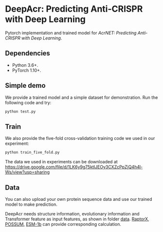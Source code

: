 # DeepAcr: Predicting Anti-CRISPR with Deep Learning

Pytorch implementation and trained model for *AcrNET: Predicting Anti-CRISPR with Deep Learning*.

## Dependencies
- Python 3.6+.
- PyTorch 1.10+. 

## Simple demo

We provide a trained model and a simple dataset for demonstration. Run the following code and try:

```python
python test.py
```

## Train

We also provide the five-fold cross-validation training code we used in our experiment:

```python
python train_five_fold.py
```

The data we used in experiments can be downloaded at https://drive.google.com/file/d/1LK6y9g75ktlJEOy3CXZcPpZjQ4h4l-Ws/view?usp=sharing

## Data

You can also upload your own protein sequence data and use our trained model to make prediction.

DeepAcr needs structure information, evolutionary information and Transformer feature as input features, as shown in folder [data](https://github.com/banma12956/DeepAcr/tree/main/data). [RaptorX](http://raptorx.uchicago.edu/), [POSSUM](https://possum.erc.monash.edu/index.jsp), [ESM-1b](https://github.com/facebookresearch/esm) can provide corresponding calculation.
